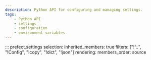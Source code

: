 ```yaml
---
description: Python API for configuring and managing settings.
tags:
    - Python API
    - settings
    - configuration
    - environment variables
---
```


::: prefect.settings
    selection:
      inherited_members: true
      filters: ["!^_", "!Config", "!copy", "!dict", "!json"]
    rendering:
      members_order: source